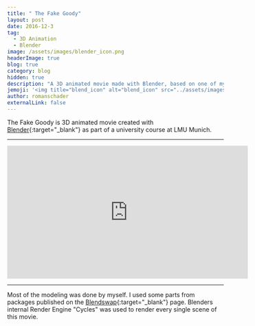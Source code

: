 ```yaml
---
title: " The Fake Goody"
layout: post
date: 2016-12-3
tag:
  - 3D Animation
  - Blender
image: /assets/images/blender_icon.png
headerImage: true
blog: true
category: blog
hidden: true
description: "A 3D animated movie made with Blender, based on one of my University Projects."
jemoji: '<img title="blend_icon" alt="blend_icon" src="../assets/images/blender_icon.png" height="20" width="20">'
author: romanschader
externalLink: false
---
```


The Fake Goody is 3D animated movie created with [Blender](https://www.blender.org/){:target="_blank"} as part of a university course at LMU Munich.

---

<p class="dog"><iframe align="middle" width="560" height="310" src="https://www.youtube.com/embed/FTMxch7m42g" frameborder="0" allowfullscreen></iframe></p>

---

Most of the modeling was done by myself. I used some parts from packages published on the [Blendswap](http://www.blendswap.com/){:target="_blank"} page. Blenders internal Render Engine "Cycles" was used to render every single scene of this movie.
